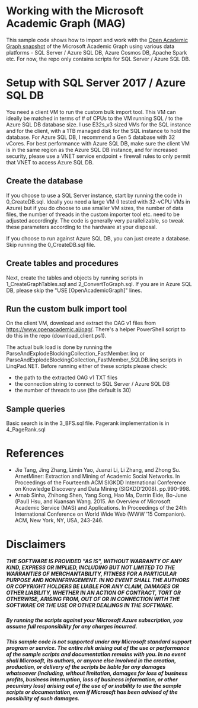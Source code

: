 # Working with the Microsoft Academic Graph (MAG)
This sample code shows how to import and work with the <a href="https://www.openacademic.ai/oag/" target="_blank">Open Academic Graph snapshot</a> of the Microsoft Academic Graph using various data platforms - SQL Server / Azure SQL DB, Azure Cosmos DB, Apache Spark etc. For now, the repo only contains scripts for SQL Server / Azure SQL DB.

# Setup with SQL Server 2017 / Azure SQL DB
You need a client VM to run the custom bulk import tool. This VM can ideally be matched in terms of # of CPUs to the VM running SQL / to the Azure SQL DB database size. I use E32s_v3 sized VMs for the SQL instance and for the client, with a 1TB managed disk for the SQL instance to hold the database. For Azure SQL DB, I recommend a Gen 5  database with 32 vCores. For best performance with Azure SQL DB, make sure the client VM is in the same region as the Azure SQL DB instance, and for increased security, please use a VNET service endpoint + firewall rules to only permit that VNET to access Azure SQL DB.

## Create the database
If you choose to use a SQL Server instance, start by running the code in 0_CreateDB.sql. Ideally you need a large VM (I tested with 32-vCPU VMs in Azure) but if you do choose to use smaller VM sizes, the number of data files, the number of threads in the custom importer tool etc. need to be adjusted accordingly. The code is generally very parallelizable, so tweak these parameters according to the hardware at your disposal.

If you choose to run against Azure SQL DB, you can just create a database. Skip running the 0_CreateDB.sql file.

## Create tables and procedures
Next, create the tables and objects by running scripts in 1_CreateGraphTables.sql and 2_ConvertToGraph.sql. If you are in Azure SQL DB, please skip the "USE [OpenAcademicGraph]" lines.

## Run the custom bulk import tool
On the client VM, download and extract the OAG v1 files from https://www.openacademic.ai/oag/. There's a helper PowerShell script to do this in the repo (download_client.ps1).

The actual bulk load is done by running the ParseAndExplodeBlockingCollection_FastMember.linq or ParseAndExplodeBlockingCollection_FastMember_SQLDB.linq scripts in LinqPad.NET. Before running either of these scripts please check:
* the path to the extracted OAG v1 TXT files
* the connection string to connect to SQL Server / Azure SQL DB
* the number of threads to use (the default is 30)

## Sample queries
Basic search is in the 3_BFS.sql file. Pagerank implementation is in 4_PageRank.sql

# References
* Jie Tang, Jing Zhang, Limin Yao, Juanzi Li, Li Zhang, and Zhong Su. ArnetMiner: Extraction and Mining of Academic Social Networks. In Proceedings of the Fourteenth ACM SIGKDD International Conference on Knowledge Discovery and Data Mining (SIGKDD’2008). pp.990-998.
* Arnab Sinha, Zhihong Shen, Yang Song, Hao Ma, Darrin Eide, Bo-June (Paul) Hsu, and Kuansan Wang. 2015. An Overview of Microsoft Academic Service (MAS) and Applications. In Proceedings of the 24th International Conference on World Wide Web (WWW ’15 Companion). ACM, New York, NY, USA, 243-246.

# Disclaimers
##### THE SOFTWARE IS PROVIDED "AS IS", WITHOUT WARRANTY OF ANY KIND, EXPRESS OR IMPLIED, INCLUDING BUT NOT LIMITED TO THE WARRANTIES OF MERCHANTABILITY, FITNESS FOR A PARTICULAR PURPOSE AND NONINFRINGEMENT. IN NO EVENT SHALL THE AUTHORS OR COPYRIGHT HOLDERS BE LIABLE FOR ANY CLAIM, DAMAGES OR OTHER LIABILITY, WHETHER IN AN ACTION OF CONTRACT, TORT OR OTHERWISE, ARISING FROM, OUT OF OR IN CONNECTION WITH THE SOFTWARE OR THE USE OR OTHER DEALINGS IN THE SOFTWARE. 

##### By running the scripts against your Microsoft Azure subscription, you assume full responsibility for any charges incurred.

##### This sample code is not supported under any Microsoft standard support program or service. The entire risk arising out of the use or performance of the sample scripts and documentation remains with you. In no event shall Microsoft, its authors, or anyone else involved in the creation, production, or delivery of the scripts be liable for any damages whatsoever (including, without limitation, damages for loss of business profits, business interruption, loss of business information, or other pecuniary loss) arising out of the use of or inability to use the sample scripts or documentation, even if Microsoft has been advised of the possibility of such damages.
